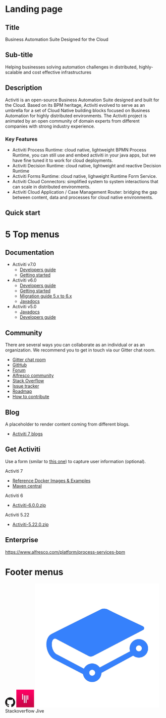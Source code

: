 # Landing page
## Title
Business Automation Suite Designed for the Cloud
## Sub-title
Helping businesses solving automation challenges in distributed, highly-scalable and cost effective infrastructures
## Description
Activiti is an open-source Business Automation Suite designed and built for the Cloud. Based on its BPM heritage, Activiti  evolved to serve as an umbrella for a set of Cloud Native building blocks focused on Business Automation for highly distributed environments. The Activiti project is animated by an open community of domain experts from different companies with strong industry experience.

### Key Features
* Activiti Process Runtime: cloud native, lightweight BPMN Process Runtime, you can still use and embed activiti in your java apps, but we have fine tuned it to work for cloud deployments.
* Activiti Decision Runtime: cloud native, lightweight and reactive Decision Runtime
* Activiti Forms Runtime: cloud native, lighweight Runtime Form Service.
* Activiti Cloud Connectors: simplified system to system interactions that can scale in distributed environments.
* Activiti Cloud Application / Case Management Router: bridging the gap between content, data and processes for cloud native environments.

## Quick start

# 5 Top menus
## Documentation
  * Activiti v7.0
    * [Developers guide](https://activiti.gitbooks.io/activiti-7-developers-guide/content/)
    * [Getting started](https://activiti.gitbooks.io/activiti-7-developers-guide/content/getting-started.html)
  * Activiti v6.0
    * [Developers guide](https://www.activiti.org/userguide/)
    * [Getting started](https://www.activiti.org/quick-start)
    * [Migration guide 5.x to 6.x](https://www.activiti.org/migration.html)
    * [Javadocs](https://www.activiti.org/javadocs/index.html)
  * Activiti v5.0
    * [Javadocs](https://www.activiti.org/javadocs/index.html)
    * [Developers guide](https://github.com/Activiti/Activiti/releases/tag/activiti-5.22.0)
## Community

There are several ways you can collaborate as an individual or as an organization. We recommend you to get in touch via our Gitter chat room.

* [Gitter chat room](https://gitter.im/Activiti/Activiti7?utm_source=share-link&utm_medium=link&utm_campaign=share-link)
* [GitHub](https://github.com/Activiti)
* [Forum](https://community.alfresco.com/community/bpm/contentfilterID=contentstatus%5Bpublished%5D~objecttype~thread%5Bquestions%5D)
* [Alfresco community](https://community.alfresco.com/community/bpm)
* [Stack Overflow](https://stackoverflow.com/search?q=activiti)
* [Issue tracker](https://activiti.atlassian.net/secure/Dashboard.jspa)
* [Roadmap](https://github.com/Activiti/Activiti/wiki/Activiti-7-Roadmap)
* [How to contribute](https://activiti.gitbooks.io/activiti-7-developers-guide/content/contribute.html)

## Blog

A placeholder to render content coming from different blogs.

* [Activiti 7 blogs](https://community.alfresco.com/community/bpm/content?filterID=contentstatus%5Bpublished%5D~category%5Bactiviti-7%5D&filterID=contentstatus%5Bpublished%5D~objecttype~objecttype%5Bblogpost%5D)

## Get Activiti

Use a form (smilar to [this one](https://www.activiti.org/download-bpm)) to capture user information (optional).

Activiti 7
* [Reference Docker Images & Examples](https://hub.docker.com/u/activiti/dashboard/)
* [Maven central](http://search.maven.org/#search%7Cga%7C1%7Cactiviti)

Activiti 6
* [Activiti-6.0.0.zip](https://github.com/Activiti/Activiti/releases/download/activiti-6.0.0/activiti-6.0.0.zip)

Activiti 5.22
* [Activiti-5.22.0.zip](https://github.com/Activiti/Activiti/releases/download/activiti-5.22.0/activiti-5.22.0.zip)

## Enterprise

https://www.alfresco.com/platform/process-services-bpm

# Footer menus
![GitHub Logo](/assets/img/GitHub-Mark-32px.png) ![Gitter](/assets/img/apple-icon-57x57.png) ![Gitbook](/assets/img/Gitbook.png)  Stackoverflow Jive

